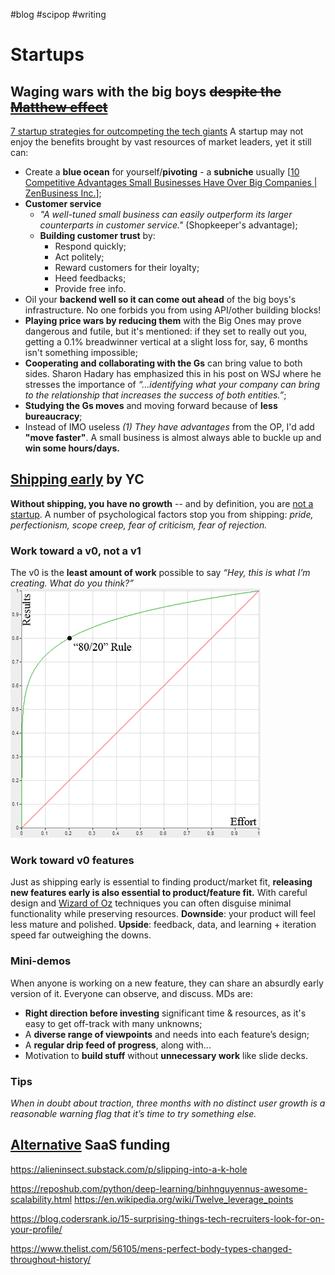 #blog #scipop #writing
# Startups
## Waging wars with the big boys ~~despite the [Matthew effect](https://bigthink.com/politics-current-affairs/is-there-a-scientific-law-stating-that-inequality-is-a-fact-of-the-universe/)~~
[7 startup strategies for outcompeting the tech giants](https://www.goingviral.digital/blog-post/7-proven-strategies-for-tech-startup-to-compete-with-a-giant) 
A startup may not enjoy the benefits brought by vast resources of market leaders, yet it still can:
- Create a **blue ocean** for yourself/**pivoting** - a **subniche** usually [[10 Competitive Advantages Small Businesses Have Over Big Companies | ZenBusiness Inc.](https://businesstown.com/articles/david-vs-goliath-how-do-i-compete-with-larger-businesses/)];
- **Customer service**
	- _"A well-tuned small business can easily outperform its larger counterparts in customer service."_ (Shopkeeper's advantage);
	- **Building customer trust** by:
		- Respond quickly;
		- Act politely;
		- Reward customers for their loyalty;
		- Heed feedbacks;
		- Provide free info.
- Oil your **backend well so it can come out ahead** of the big boys's infrastructure. No one forbids you from using API/other building blocks!
- **Playing price wars by reducing them** with the Big Ones may prove dangerous and futile, but it's mentioned: if they set to really out you, getting a 0.1% breadwinner vertical at a slight loss for, say, 6 months isn't something impossible;
- **Cooperating and collaborating with the Gs** can bring value to both sides. Sharon Hadary has emphasized this in his post on WSJ where he stresses the importance of *“…identifying what your company can bring to the relationship that increases the success of both entities.”*;
- **Studying the Gs moves** and moving forward because of **less bureaucracy**;
- Instead of IMO useless *(1) They have advantages* from the OP, I'd add **"move faster"**. A small business is almost always able to buckle up and **win some hours/days.**

## [Shipping early](https://www.ycombinator.com/library/40-the-art-of-shipping-early-and-often) by YC
**Without shipping, you have no growth** -- and by definition, you are [not a startup](http://www.paulgraham.com/growth.html).
A number of psychological factors stop you from shipping: *pride, perfectionism, scope creep, fear of criticism, fear of rejection.*
### Work toward a v0, not a v1
The v0 is the **least amount of work** possible to say *“Hey, this is what I’m creating. What do you think?”*
![](Pasted%20image%2020221205233510.png)
### Work toward v0 features
Just as shipping early is essential to finding product/market fit, **releasing new features early is also essential to product/feature fit.**
With careful design and [Wizard of Oz](https://blog.ycombinator.com/ask-yc-upfront-technical-investments/) techniques you can often disguise minimal functionality while preserving resources.
**Downside**: your product will feel less mature and polished. 
**Upside**: feedback, data, and learning + iteration speed far outweighing the downs.
### Mini-demos
When anyone is working on a new feature, they can share an absurdly early version of it. Everyone can observe, and discuss.
MDs are:
- **Right direction before investing** significant time & resources, as it's easy to get off-track with many unknowns;
- A **diverse range of viewpoints** and needs into each feature’s design;
- A **regular drip feed of progress**, along with...
- Motivation to **build stuff** without **unnecessary work** like slide decks.
### Tips
*When in doubt about traction, three months with no distinct user growth is a reasonable warning flag that it’s time to try something else.*
## [Alternative](https://www.outseta.com/posts/alternative-funding-saas-cheat-sheet) SaaS funding


https://alieninsect.substack.com/p/slipping-into-a-k-hole

https://reposhub.com/python/deep-learning/binhnguyennus-awesome-scalability.html
https://en.wikipedia.org/wiki/Twelve_leverage_points

https://blog.codersrank.io/15-surprising-things-tech-recruiters-look-for-on-your-profile/

https://www.thelist.com/56105/mens-perfect-body-types-changed-throughout-history/

